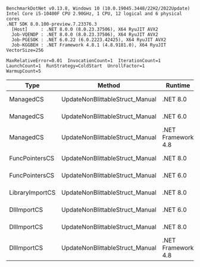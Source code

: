 ```

BenchmarkDotNet v0.13.8, Windows 10 (10.0.19045.3448/22H2/2022Update)
Intel Core i5-10400F CPU 2.90GHz, 1 CPU, 12 logical and 6 physical cores
.NET SDK 8.0.100-preview.7.23376.3
  [Host]     : .NET 8.0.0 (8.0.23.37506), X64 RyuJIT AVX2
  Job-VQENDP : .NET 8.0.0 (8.0.23.37506), X64 RyuJIT AVX2
  Job-PGESOK : .NET 6.0.22 (6.0.2223.42425), X64 RyuJIT AVX2
  Job-KGGBEH : .NET Framework 4.8.1 (4.8.9181.0), X64 RyuJIT VectorSize=256

MaxRelativeError=0.01  InvocationCount=1  IterationCount=1  
LaunchCount=1  RunStrategy=ColdStart  UnrollFactor=1  
WarmupCount=5  

```
| Type            | Method                          | Runtime            | input                | Mean        | Error | Median      | Min         | Max         | Allocated |
|---------------- |-------------------------------- |------------------- |--------------------- |------------:|------:|------------:|------------:|------------:|----------:|
| ManagedCS       | UpdateNonBlittableStruct_Manual | .NET 8.0           | PInvo(...)truct [49] |    512.5 μs |    NA |    512.5 μs |    512.5 μs |    512.5 μs |     480 B |
| ManagedCS       | UpdateNonBlittableStruct_Manual | .NET 6.0           | PInvo(...)truct [49] |    661.9 μs |    NA |    661.9 μs |    661.9 μs |    661.9 μs |     720 B |
| ManagedCS       | UpdateNonBlittableStruct_Manual | .NET Framework 4.8 | PInvo(...)truct [49] |    779.6 μs |    NA |    779.6 μs |    779.6 μs |    779.6 μs |         - |
| FuncPointersCS  | UpdateNonBlittableStruct_Manual | .NET 8.0           | PInvo(...)truct [49] | 31,434.3 μs |    NA | 31,434.3 μs | 31,434.3 μs | 31,434.3 μs |     472 B |
| FuncPointersCS  | UpdateNonBlittableStruct_Manual | .NET 6.0           | PInvo(...)truct [49] | 32,131.6 μs |    NA | 32,131.6 μs | 32,131.6 μs | 32,131.6 μs |     712 B |
| LibraryImportCS | UpdateNonBlittableStruct_Manual | .NET 8.0           | PInvo(...)truct [49] | 32,296.1 μs |    NA | 32,296.1 μs | 32,296.1 μs | 32,296.1 μs |     472 B |
| DllImportCS     | UpdateNonBlittableStruct_Manual | .NET 6.0           | PInvo(...)truct [49] | 42,035.1 μs |    NA | 42,035.1 μs | 42,035.1 μs | 42,035.1 μs |     712 B |
| DllImportCS     | UpdateNonBlittableStruct_Manual | .NET 8.0           | PInvo(...)truct [49] | 42,134.3 μs |    NA | 42,134.3 μs | 42,134.3 μs | 42,134.3 μs |     472 B |
| DllImportCS     | UpdateNonBlittableStruct_Manual | .NET Framework 4.8 | PInvo(...)truct [49] | 42,157.3 μs |    NA | 42,157.3 μs | 42,157.3 μs | 42,157.3 μs |         - |
